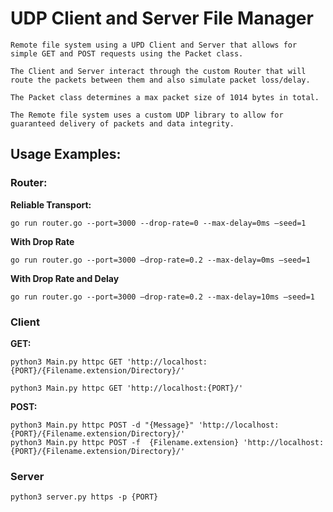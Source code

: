 # UDP Client and Server File Manager

    Remote file system using a UPD Client and Server that allows for simple GET and POST requests using the Packet class.

    The Client and Server interact through the custom Router that will route the packets between them and also simulate packet loss/delay.

    The Packet class determines a max packet size of 1014 bytes in total. 
    
    The Remote file system uses a custom UDP library to allow for guaranteed delivery of packets and data integrity. 
    
## Usage Examples:

### Router:

**Reliable Transport:**

    go run router.go --port=3000 --drop-rate=0 --max-delay=0ms –seed=1

**With Drop Rate**

    go run router.go --port=3000 –drop-rate=0.2 --max-delay=0ms –seed=1

**With Drop Rate and Delay**

    go run router.go --port=3000 –drop-rate=0.2 --max-delay=10ms –seed=1


### Client

**GET:**

    python3 Main.py httpc GET 'http://localhost:{PORT}/{Filename.extension/Directory}/'

    python3 Main.py httpc GET 'http://localhost:{PORT}/'

  

**POST:**

    python3 Main.py httpc POST -d "{Message}" 'http://localhost:{PORT}/{Filename.extension/Directory}/'
    python3 Main.py httpc POST -f  {Filename.extension} 'http://localhost:{PORT}/{Filename.extension/Directory}/'

### Server
    python3 server.py https -p {PORT}

